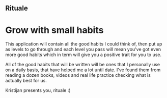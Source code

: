 ## Rituale
# Grow with small habits

This application will contain all the good habits I could think of,
then put up as levels to go through and each level you pass will mean
you've got even more good habits which in term will give you a positive
trait for you to use.

All of the good habits that will be written will be ones that I personally
use on a daily basis, that have helped me a lot until date. I've found
them from reading a dozen books, videos and real life practice checking
what is actually best for us.

Kristijan presents you, rituale :)
